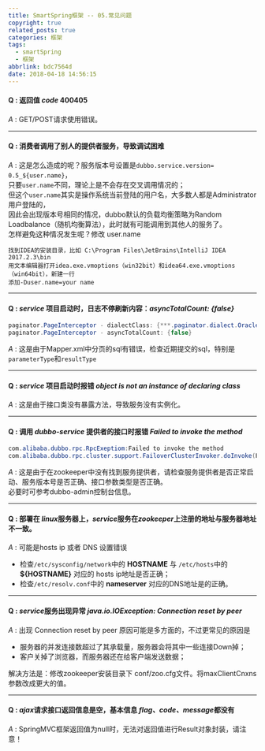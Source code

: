 ```yaml
---
title: SmartSpring框架 -- 05.常见问题
copyright: true
related_posts: true
categories: 框架
tags:
  - smartSpring
  - 框架
abbrlink: bdc7564d
date: 2018-04-18 14:56:15
---
```

#### Q : 返回值 *code* 400405
*A* : GET/POST请求使用错误。 

---
#### Q : 消费者调用了别人的提供者服务，导致调试困难
*A* : 这是怎么造成的呢？<!-- more -->服务版本号设置是`dubbo.service.version= 0.5_${user.name}`，<br>只要`user.name`不同，理论上是不会存在交叉调用情况的；<br> 但这个`user.name`其实是操作系统当前登陆的用户名，大多数人都是Administrator用户登陆的，<br> 因此会出现版本号相同的情况，dubbo默认的负载均衡策略为Random Loadbalance（随机均衡算法），此时就有可能调用到其他人的服务了。<br>怎样避免这种情况发生呢？修改 user.name

``` text
找到IDEA的安装目录，比如 C:\Program Files\JetBrains\IntelliJ IDEA 2017.2.3\bin 
用文本编辑器打开idea.exe.vmoptions（win32bit）和idea64.exe.vmoptions（win64bit），新建一行
添加-Duser.name=your name
```

---
#### Q : *service* 项目启动时，日志不停刷新内容：*asyncTotalCount: {false}*

``` java
paginator.PageInterceptor - dialectClass: {***.paginator.dialect.OracleDialect} 
paginator.PageInterceptor - asyncTotalCount: {false}  
```

*A* : 这是由于Mapper.xml中分页的sql有错误，检查近期提交的sql，特别是`parameterType`和`resultType`
         
---
#### Q : *service* 项目启动时报错 *object is not an instance of declaring class*
*A* : 这是由于接口类没有暴露方法，导致服务没有实例化。
   
---
#### Q : 调用 *dubbo-service* 提供者的接口时报错 *Failed to invoke the method*

``` java
com.alibaba.dubbo.rpc.RpcExeptiom:Failed to invoke the method
com.alibaba.dubbo.rpc.cluster.support.FailoverClusterInvoker.doInvoke(FailoverClusterInvoker.java:101)
```
    
*A* : 这是由于在zookeeper中没有找到服务提供者，请检查服务提供者是否正常启动、服务版本号是否正确、接口参数类型是否正确。<br> 必要时可参考dubbo-admin控制台信息。
        
---
#### Q : 部署在 *linux*服务器上，*service*服务在*zookeeper*上注册的地址与服务器地址不一致。
*A* : 可能是hosts ip 或者 DNS 设置错误

* 检查`/etc/sysconfig/network`中的 **HOSTNAME** 与 `/etc/hosts`中的 **${HOSTNAME}** 对应的 hosts ip地址是否正确；
* 检查`/etc/resolv.conf`中的 **nameserver** 对应的DNS地址是的正确。
     
---
#### Q : *service*服务出现异常 *java.io.IOException: Connection reset by peer*
*A* : 出现 Connection reset by peer 原因可能是多方面的，不过更常见的原因是

* 服务器的并发连接数超过了其承载量，服务器会将其中一些连接Down掉；
* 客户关掉了浏览器，而服务器还在给客户端发送数据；

解决方法是：修改zookeeper安装目录下 conf/zoo.cfg文件。将maxClientCnxns参数改成更大的值。
        
---
#### Q : *ajax*请求接口返回信息是空，基本信息 *flag、code、message*都没有
*A* : SpringMVC框架返回值为null时，无法对返回值进行Result对象封装，请注意！


